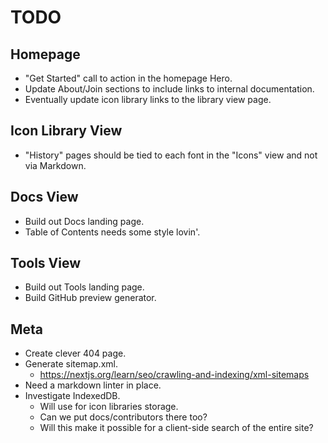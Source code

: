 # TODO

## Homepage

- "Get Started" call to action in the homepage Hero.
- Update About/Join sections to include links to internal documentation.
- Eventually update icon library links to the library view page.

## Icon Library View

- "History" pages should be tied to each font in the "Icons" view and not via Markdown.

## Docs View

- Build out Docs landing page.
- Table of Contents needs some style lovin'.

## Tools View

- Build out Tools landing page.
- Build GitHub preview generator.

## Meta

- Create clever 404 page.
- Generate sitemap.xml.
  - https://nextjs.org/learn/seo/crawling-and-indexing/xml-sitemaps
- Need a markdown linter in place.
- Investigate IndexedDB.
  - Will use for icon libraries storage.
  - Can we put docs/contributors there too?
  - Will this make it possible for a client-side search of the entire site?

